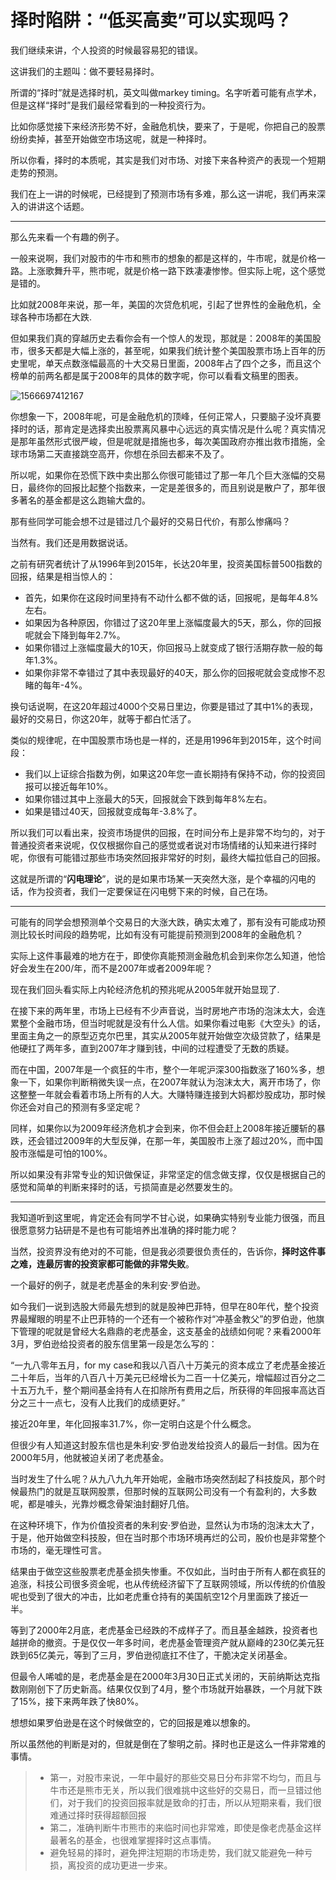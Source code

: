 # 择时陷阱：“低买高卖”可以实现吗？

我们继续来讲，个人投资的时候最容易犯的错误。

这讲我们的主题叫：做不要轻易择时。

所谓的“择时”就是选择时机，英文叫做markey timing。名字听着可能有点学术，但是这样“择时”是我们最经常看到的一种投资行为。

比如你感觉接下来经济形势不好，金融危机快，要来了，于是呢，你把自己的股票纷纷卖掉，甚至开始做空市场这呢，就是一种择时。

所以你看，择时的本质呢，其实是我们对市场、对接下来各种资产的表现一个短期走势的预测。

我们在上一讲的时候呢，已经提到了预测市场有多难，那么这一讲呢，我们再来深入的讲讲这个话题。

---

那么先来看一个有趣的例子。

一般来说啊，我们对股市的牛市和熊市的想象的都是这样的，牛市呢，就是价格一路。上涨歌舞升平，熊市呢，就是价格一路下跌凄凄惨惨。但实际上呢，这个感觉是错的。

比如就2008年来说，那一年，美国的次贷危机呢，引起了世界性的金融危机，全球各种市场都在大跌.

但如果我们真的穿越历史去看你会有一个惊人的发现，那就是：2008年的美国股市，很多天都是大幅上涨的，甚至呢，如果我们统计整个美国股票市场上百年的历史里呢，单天点数涨幅最高的十大交易日里面，2008年占了四个之多，而且这个榜单的前两名都是属于2008年的具体的数字呢，你可以看看文稿里的图表。

![1566697412167](G:\Projects\gitbook\iget\zxy_grlc\charpter_004.assets\1566697412167.png)

你想象一下，2008年呢，可是金融危机的顶峰，任何正常人，只要脑子没坏真要择时的话，那肯定是选择卖出股票离风暴中心远远的真实情况是什么呢？真实情况是那年虽然形式很严峻，但是呢就是措施也多，每次美国政府亦推出救市措施，全球市场第二天直接跳空高开，你想在杀回去都来不及了。

所以呢，如果你在恐慌下跌中卖出那么你很可能错过了那一年几个巨大涨幅的交易日，最终你的回报比起整个指数来，一定是差很多的，而且别说是散户了，那年很多著名的基金都是这么跑输大盘的。

那有些同学可能会想不过是错过几个最好的交易日代价，有那么惨痛吗？

当然有。我们还是用数据说话。

之前有研究者统计了从1996年到2015年，长达20年里，投资美国标普500指数的回报，结果是相当惊人的：

* 首先，如果你在这段时间里持有不动什么都不做的话，回报呢，是每年4.8%左右。
* 如果因为各种原因，你错过了这20年里上涨幅度最大的5天，那么，你的回报呢就会下降到每年2.7%。
* 如果你错过上涨幅度最大的10天，你回报马上就变成了银行活期存款一般的每年1.3%。
* 如果你非常不幸错过了其中表现最好的40天，那么你的回报呢就会变成惨不忍睹的每年-4%。

换句话说啊，在这20年超过4000个交易日里边，你要是错过了其中1%的表现，最好的交易日，你这20年，就等于都白忙活了。

类似的规律呢，在中国股票市场也是一样的，还是用1996年到2015年，这个时间段：

* 我们以上证综合指数为例，如果这20年您一直长期持有保持不动，你的投资回报可以接近每年10%。
* 如果你错过其中上涨最大的5天，回报就会下跌到每年8%左右。
* 如果是错过40天，回报就变成每年-3.8%了。

所以我们可以看出来，投资市场提供的回报，在时间分布上是非常不均匀的，对于普通投资者来说呢，仅仅根据你自己的感觉或者说对市场情绪的认知来进行择时呢，你很有可能错过那些市场突然回报非常好的时刻，最终大幅拉低自己的回报。

这就是所谓的“**闪电理论**”，说的是如果市场某一天突然大涨，是个幸福的闪电的话，作为投资者，我们一定要保证在闪电劈下来的时候，自己在场。

---

可能有的同学会想预测单个交易日的大涨大跌，确实太难了，那有没有可能成功预测比较长时间段的趋势呢，比如有没有可能提前预测到2008年的金融危机？

实际上这件事最难的地方在于，即使你真能预测金融危机会到来你怎么知道，他恰好会发生在200/年，而不是2007年或者2009年呢？

现在我们回头看实际上内轮经济危机的预兆呢从2005年就开始显现了.

在接下来的两年里，市场上已经有不少声音说，当时房地产市场的泡沫太大，会连累整个金融市场，但当时呢就是没有什么人信。如果你看过电影《大空头》的话，里面主角之一的原型迈克尔巴里，其实从2005年就开始做空次级贷款了，结果是他硬扛了两年多，直到2007年才赚到钱，中间的过程遭受了无数的质疑。

而在中国，2007年是一个疯狂的牛市，整个一年呢沪深300指数涨了160%多，想象一下，如果你判断稍微失误一点，在2007年就认为泡沫太大，离开市场了，你这整整一年就会看着市场上所有的人大。大赚特赚连接到大妈都炒股成功，那时候你还会对自己的预测有多坚定呢？

同样，如果你以为2009年经济危机才会到来，你不但会赶上2008年接近腰斩的暴跌，还会错过2009年的大型反弹，在那一年，美国股市上涨了超过20%，而中国股市涨幅是可怕的100%。

所以如果没有非常专业的知识做保证，非常坚定的信念做支撑，仅仅是根据自己的感觉和简单的判断来择时的话，亏损简直是必然要发生的。

---

我知道听到这里呢，肯定还会有同学不甘心说，如果确实特别专业能力很强，而且很愿意努力钻研是不是也有可能培养出准确的择时能力呢？

当然，投资界没有绝对的不可能，但是我必须要很负责任的，告诉你，**择时这件事之难，连最厉害的投资家都可能做的非常失败**。

一个最好的例子，就是老虎基金的朱利安·罗伯逊。

如今我们一说到选股大师最先想到的就是股神巴菲特，但早在80年代，整个投资界最耀眼的明星不止巴菲特的一个还有一个被称作对“冲基金教父”的罗伯逊，他旗下管理的呢就是曾经大名鼎鼎的老虎基金，这支基金的战绩如何呢？来看2000年3月，罗伯逊给投资者的股东信里第一段是怎么写的：

“一九八零年五月，for my case和我以八百八十万美元的资本成立了老虎基金接近二十年后，当年的八百八十万美元已经增长为二百一十亿美元，增幅超过百分之二十五万九千，整个期间基金持有人在扣除所有费用之后，所获得的年回报率高达百分之三十一点七，没有人比我们的成绩更好。”

接近20年里，年化回报率31.7%，你一定明白这是个什么概念。

但很少有人知道这封股东信也是朱利安·罗伯逊发给投资人的最后一封信。因为在2000年5月，他就被迫关闭了老虎基金。

当时发生了什么呢？从九八九九年开始呢，金融市场突然刮起了科技旋风，那个时候最热门的就是互联网股票，但那时候的互联网公司没有一个有盈利的，大多数呢，都是噱头，光靠炒概念骨架油封翻好几倍。

在这种环境下，作为价值投资者的朱利安·罗伯逊，显然认为市场的泡沫太大了，于是，他开始做空科技股，但在当时那个市场环境再烂的公司，股价也是非常整个市场的，毫无理性可言。

结果由于做空这些股票老虎基金损失惨重。不仅如此，当时由于所有人都在疯狂的追涨，科技公司很多资金呢，也从传统经济留下了互联网领域，所以传统的价值股呢也受到了很大的冲击，比如老虎重仓持有的美国航空12个月里面跌了接近一半。

等到了2000年2月底，老虎基金已经跌的不成样子了。而且基金越跌，投资者也越拼命的撤资。于是仅仅一年多时间，老虎基金管理资产就从巅峰的230亿美元狂跌到65亿美元，等到了三月，罗伯逊彻底扛不住了，干脆决定关闭基金。

但最令人唏嘘的是，老虎基金是在2000年3月30日正式关闭的，天前纳斯达克指数刚刚创下了历史新高。结果仅仅到了4月，整个市场就开始暴跌，一个月就下跌了15%，接下来两年跌了快80%。

想想如果罗伯逊是在这个时候做空的，它的回报是难以想象的。

所以虽然他的判断是对的，但就是倒在了黎明之前。择时也正是这么一件非常难的事情。



> * 第一，对股市来说，一年中最好的那些交易日分布非常不均匀，而且与牛市还是熊市无关，所以我们很难挑中这些好的交易日，而一旦错过他们，对于我们的投资回报率就是致命的打击，所以从短期来看，我们很难通过择时获得超额回报
> * 第二，准确判断牛市熊市的来临时间也非常难，即使是像老虎基金这样最著名的基金，也很难掌握择时这点事情。
> * 避免轻易的择时，避免押注短期的市场走势，我们就又能避免一种亏损，离投资的成功更进一步来。